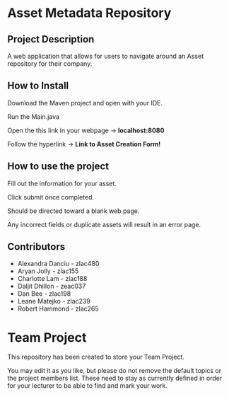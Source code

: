# Asset Metadata Repository

## Project Description
A web application that allows for users to navigate around an Asset repository for their company.

## How to Install
Download the Maven project and open with your IDE.

Run the Main.java

Open the this link in your webpage -> **localhost:8080**

Follow the hyperlink -> **Link to Asset Creation Form!**

## How to use the project

Fill out the information for your asset.

Click submit once completed.

Should be directed toward a blank web page.

Any incorrect fields or duplicate assets will result in an error page.

## Contributors
* Alexandra Danciu - zlac480
* Aryan Jolly - zlac155
* Charlotte Lam - zlac188
* Daljit Dhillon - zeac037
* Dan Bee - zlac198
* Leane Matejko - zlac239
* Robert Hammond - zlac265

# Team Project

This repository has been created to store your Team Project.

You may edit it as you like, but please do not remove the default topics or the project members list. These need to stay as currently defined in order for your lecturer to be able to find and mark your work.

